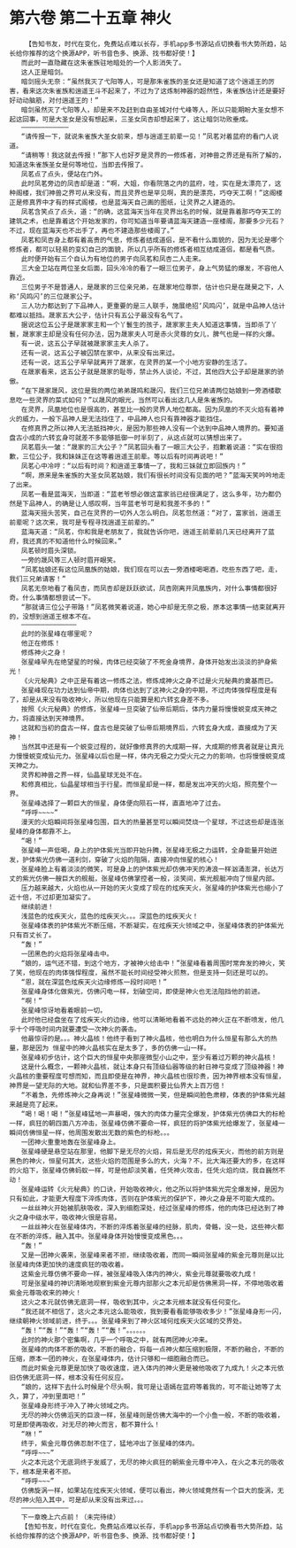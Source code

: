 # 第六卷 第二十五章 神火
        【告知书友，时代在变化，免费站点难以长存，手机app多书源站点切换看书大势所趋，站长给你推荐的这个换源APP，听书音色多、换源、找书都好使！】
       而此时一直隐藏在这朱雀族驻地暗处的一个人影消失了。
       这人正是暗剑。
       暗剑摇头无奈：“虽然我灭了弋阳等人，可是那朱雀族的圣女还是知道了这个逍遥王的厉害，看来这次朱雀族和逍遥王斗不起来了，不过为了这炼制神器的超然性，朱雀族估计还是要好好动动脑筋，对付逍遥王的！”
       暗剑虽然灭了弋阳等人，却是来不及赶到自由圣城对付弋峰等人，所以只能期盼大圣女想不起这回事，可是大圣女是没有想起来，三圣女凤杏却想起来了，这让暗剑功败垂成。
       ————————————
       “请传报一下，就说朱雀族大圣女前来，想与逍遥王前辈一见！”凤茗对着蓝府的看门人说道。
       “请稍等！我这就去传报！”那下人也好歹是灵界的一修炼者，对神兽之界还是有所了解的，知道这朱雀族圣女是何等地位，当即去传报了。
       凤茗点了点头，便站在门外。
       此时凤茗旁边的凤杏却是道：“啊，大姐，你看院落之内的蓝府，哇，实在是太漂亮了，这种阁楼，我们神兽之界可从来没有，而且灵界也是罕见啊，真的是漂亮，巧夺天工啊！”这阁楼正是修真界中才有的样式阁楼，也是蓝海天自己画的图纸，让灵界之人建造的。
       凤茗含笑点了点头，道：“的确，这蓝海天当年在灵界出名的时候，就是靠着那巧夺天工的建筑之术，也是靠着这个开始发家的，你可知道当年要请蓝海天建造一座楼阁，那要多少元石？不过，现在蓝海天也不出手了，再也不建造那些楼阁了。”
       凤茗和凤杏身上都有着高贵的气息，修炼者结成道侣，是不看什么面貌的，因为无论是哪个修炼者，都可以轻易的变幻自己的面貌，所以几乎所有的修炼者相互结成道侣，都是看气质。
       此时便开始有三个自认为有地位的男子向凤茗和凤杏二人走来。
       三大金卫站在两位圣女后面，回头冷冷的看了一眼三位男子，身上气势猛的爆发，不容他人靠近。
       三位男子不是普通人，是晟家的三位亲兄弟，在晟家地位尊崇，估计也只是在晟昊之下，人称‘风鸣闪’的三位晟家公子。
       三人功力都达到了下品神人，更重要的是三人联手，施展绝招‘风鸣闪’，就是中品神人估计都难以抵挡。晟家五大公子，估计只有五公子最没有名气了。
       据说这位五公子是晟家家主和一个丫鬟生的孩子，晟家家主夫人知道这事情，当即杀了丫鬟，晟家家主却是没有任何办法，因为晟家夫人可是赤火灵尊的女儿，脾气也是一样的火爆。
       有一说，这五公子早就被晟家家主夫人杀了。
       还有一说，这五公子被囚禁在家中，从来没有出来过。
       还有一说，这五公子早早就离开了晟家，在灵界的某一个小地方安静的生活了。
       在晟家看来，这五公子就是晟家的耻辱，禁止外人谈论，不过，其他四大公子却是晟家的骄傲。
       “在下晟家晟风，这位是我的两位弟弟晟鸣和晟闪，我们三位兄弟请两位姑娘到一旁酒楼歇息吃一些灵界的菜式如何？”以晟风的眼光，当然可以看出这几人是朱雀族的。
       在灵界，凤凰地位也是很高的，甚至比一般的灵界人地位都高。因为凤凰的不灭火焰有着神火的威力，一般下品神人是无法挡住了，中品神人也只有靠神器才能挡住。
       在修真界之所以神人无法抵挡神火，是因为那些神人没有一个达到中品神人境界的。要知道盘古小成的六转玄身可就差不多能够抵御一时半刻了，从这点就可以猜想出来了。
       凤茗眉头一皱：“晟家的三大公子？”凤茗回头看了一眼三大公子，抱歉着说道：“实在很抱歉，三位公子，我和妹妹正在这等着逍遥王前辈。等以后有时间再说吧！”
       凤茗心中冷哼：“以后有时间？和逍遥王事情一了，我和三妹就立即回族内！”
       “啊，原来是朱雀族的大圣女凤茗姑娘，我们有很长时间没有见面的吧？”蓝海天笑吟吟地走了出来。
       凤茗一看是蓝海天，当即道：“蓝老爷想必做这富家翁已经很满足了，这么多年，功力都仍然是下品神人，的确是让人感叹啊，当年蓝老爷可是和我差不多的！”
       蓝海天摇头苦笑，自己在灵界的一切外人怎么明白。凤茗忽然道：“对了，富家翁，逍遥王前辈呢？这次来，我可是专程寻找逍遥王前辈的。”
       蓝海天道：“凤茗，你和我是老朋友了，我就告诉你吧，逍遥王前辈前几天已经离开了蓝府，我还真的不知道他什么时候回来。”
       凤茗顿时眉头深锁。
       一旁的晟风等三人顿时眉开眼笑。
       “凤茗姑娘还有这位凤凰族的姑娘，我们现在可以去一旁酒楼喝喝酒，吃些东西了吧，走，我们三兄弟请客！”
       凤茗无奈地看了看凤杏，而凤杏却是跃跃欲试，凤杏刚离开凤凰族内，对什么事情都很好奇。什么事情都想尝试一下。
       “那就请三位公子带路！”凤茗微笑着说道，她心中却是无奈之极，原本这事情一结束就离开的，没想到逍遥王根本不在。
       ——————————————
       此时的张星峰在哪里呢？
       他正在修炼！
       修炼神火之身！
       张星峰早先在绝望星的时候，肉体已经突破了不死金身境界，身体开始发出淡淡的护身紫光！
       《火元秘典》之中正是有着这一修炼之法，修炼成神火之身不过是火元秘典的奠基而已。
       张星峰现在功力达到仙帝中期，肉体也达到了这神火之身的中期，不过肉体强悍程度是有了，却是从来没有吸收神火，所以他现在只能算是和六转玄身差不多。
       按照《火元秘典》的修炼，张星峰一旦突破了仙帝后期后，体内力量将慢慢蜕变成天神之力，将直接达到天神境界。
       这就和当初的盘古一样，盘古也是突破了仙帝后期境界后，六转玄身大成，直接成为了天神！
       当然其中还是有一个蜕变过程的，就好像修真界的大成期一样，大成期的修真者就是让真元力慢慢蜕变成仙元力。张星峰以后也是一样，体内无极之力受火元之力的影响，也将慢慢蜕变成天神之力。
       灵界和神兽之界一样，仙晶星球无处不在。
       和修真相比，仙晶星球相当于行星。而恒星却是一样，都是发出冲天的火焰，照亮整个一界。
       张星峰选择了一颗巨大的恒星，身体便向陨石一样，直直地冲了过去。
       “呼呼~~~~”
       漫天的火焰瞬间将张星峰包围，巨大的热量甚至可以瞬间焚烧一个星球，不过这些却是连张星峰的身体都靠不上。
       “喝！”
       张星峰一声低喝，身上的护体紫光当即开始升腾，张星峰无极之力运转，全身能量开始迸发，护体紫光仿佛一道利剑，穿破了火焰的阻隔，直接冲向恒星的核心！
       张星峰脸上有着淡淡的微笑，可是身上的护体紫光却仿佛冲天的涛浪一样汹涌澎湃，长达万丈的紫光仿佛一艘巨大的舰艇，张星峰仿佛掌控者一般，淡笑间，紫光舰艇冲向了恒星内部。
       压力越来越大，火焰也从一开始的天火变成了现在的炫疾天火，张星峰的护体紫光也缩小了近十倍，不过却更加凝实了。
       继续前进！
       浅蓝色的炫疾天火，蓝色的炫疾天火。。。深蓝色的炫疾天火！
       张星峰体表的护体紫光不断压缩，不断凝实，在炫疾天火领域之中，张星峰体表的护体紫光只有百丈长了。
       “轰！”
       一团黑色的火焰将张星峰击中。
       “娘的，运气还不错，到这个地方，才被神火给击中！”张星峰看着周围时常奔发的神火，笑了笑，他现在的肉体强悍程度，虽然不能长时间经受神火煎熬，但是支持一刻还是可以的。
       “恩，就在深蓝色炫疾天火边缘修炼一段时间吧！”
       张星峰身体化做紫光，仿佛闪电一样，划破空间，即使是神火也无法阻挡他的前进。
       “啊！”
       张星峰惊讶地看着眼前一切。
       此时他已经盘坐在了炫疾天火的边缘，他可以清晰地看着不远处的神火正在不断喷发，他几乎十个呼吸时间内就要遭受一次神火的袭击。
       他最惊讶的是。。。神火晶核！他终于看到了神火晶核，他也明白为什么恒星有那么大的热量，那是因为 恒星中的神火晶核实在是太多了，多的仿佛一山一样。
       张星峰初步估计，这个巨大的恒星中央那座微型小山之中，至少有着过万颗的神火晶核！
       这是什么概念，一颗神火晶核，就让本身只有顶级仙器等级的射日神弓变成了顶级神器！神火晶核的重要程度可想而知，而且即使是在神界，神火晶核也很珍贵，因为神界根本没有恒星，神界是一望无际的大地。就和仙界差不多，只是面积要比仙界大上百万倍！
       “不着急，先修炼神火之身再说！”张星峰微微一笑，但是瞬间脸色肃穆，体表的护体紫光越来越是亮了起来。
       “喝！喝！喝！”张星峰猛地一声暴喝，强大的肉体力量完全爆发，护体紫光仿佛巨大的标枪一样，疯狂的朝四面八方冲击，张星峰仿佛不要命一样，疯狂的将护体紫光给爆发了，张星峰一瞬间仿佛恒星一样，他周围发散出无数的紫色的标枪。。。
       一团神火重重地轰在张星峰身上。
       张星峰硬是悬空站在那里，他脚下是无尽的火焰，背后是无尽的炫疾天火，而他的前方则是黑色的神火，恒星何其大，这些火焰的范围是多么的大，火海？不，比大海还要大的多，在这样的火焰下，张星峰仿佛蚂蚁一样，可是他却淡笑着，任凭神火攻击，任凭火焰灼烧，我自巍然不动！
       张星峰运转《火元秘典》的口诀，开始吸收神火，他之所以将护体紫光完全爆发掉，是因为只有如此，才能更大程度下淬炼肉体，否则在护体紫光的保护下，神火之身是不可能大成的。
       一丝丝神火开始被肌肤吸收，深入到细胞深处，经过张星峰的修炼，他的肉体已经达到了神火之身中级水平，吸收神火很是容易。
       一丝丝神火在张星峰体内，不断的淬炼着张星峰的经脉，肌肉，骨骼，没一处，这些神火都在不断的淬炼，融入其中。张星峰身体开始慢慢变成黑色。。。
       “轰！”
       又是一团神火袭来，张星峰来者不拒，继续吸收着，而同一瞬间张星峰的紫金元尊则是以比张星峰肉体更加快的速度疯狂的吸收着。
       这紫金元尊仿佛不要命一样，被张星峰吸入体内的神火，紫金元尊就要吸收九成！
       可是张星峰的神识清晰地观察到紫金元尊内部那火之本元却是仿佛黑洞一样，不停地吸收着紫金元尊吸收来的神火！
       这火之本元就仿佛无底洞一样，吸收到其中，火之本元根本就没有任何变化。
       “我还就不相信了，这火之本元这么能吸收，我到要看看能够吸收多少！”张星峰身形一闪，继续朝神火领域前进，终于。。。张星峰来到了神火区域何炫疾天火区域的交界处。
       “轰！”“轰！”“轰！”“轰！”“轰！”。。。。。。
       此时的神火那个密集啊，几乎一个呼吸之中，就有两团神火冲来。
       张星峰的肉体不断的吸收，不断的融合，将每一点神火都压缩到极限，不断的融合，不断的压缩，原本一团的神火，在张星峰体内，估计只够和一细胞融合而已。
       而此时紫金元尊更是加快了吸收速度，进入体内的神火更是被他吸收了九成九！火之本元依旧仿佛无底洞一样，根本没有任何反应。
       “娘的，这样下去什么时候是个尽头啊，我可是让语嫣在蓝府等着我的，可不能让她等了太久，算了，冲到里面吧！”
       张星峰身形终于冲入了神火领域之内。
       无尽的神火仿佛滔天的巨浪一样，张星峰则是仿佛大海中的一个小鱼一般，不断的吸收着，可是即使再吸收，对无尽的神火而言，都不算什么！
       “咻！”
       终于，紫金元尊仿佛忍耐不住了，猛地冲出了张星峰的体内。
       “呼呼~~~”
       火之本元这个无底洞终于发威了，无尽的神火疯狂的朝紫金元尊中冲入，在火之本元的吸收下，根本是来者不拒。
       “呼呼~~~”
       仿佛旋涡一样，如果站在炫疾天火领域，便可以看出，神火领域竟然有一个巨大的旋涡，无尽的神火陷入其中，可是却从来没有出来过。。。
       ————————————
       下一章晚上六点前！（未完待续）
       【告知书友，时代在变化，免费站点难以长存，手机app多书源站点切换看书大势所趋，站长给你推荐的这个换源APP，听书音色多、换源、找书都好使！】